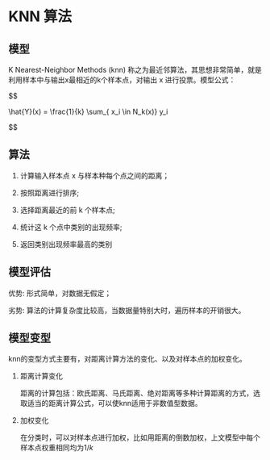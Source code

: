 # KNN 算法


## 模型

K Nearest-Neighbor Methods (knn) 称之为最近邻算法，其思想非常简单，就是利用样本中与输出x最相近的k个样本点，对输出 x 进行投票。模型公式：



$$

\hat{Y}(x) = \frac{1}{k} \sum_{ x_i \in N_k(x)} y_i

$$



## 算法

1. 计算输入样本点 x 与样本种每个点之间的距离；

2. 按照距离进行排序;

3. 选择距离最近的前 k 个样本点;

4. 统计这 k 个点中类别的出现频率;

5. 返回类别出现频率最高的类别



## 模型评估

优势: 形式简单，对数据无假定；

劣势: 算法的计算复杂度比较高，当数据量特别大时，遍历样本的开销很大。



## 模型变型

knn的变型方式主要有，对距离计算方法的变化、以及对样本点的加权变化。

1. 距离计算变化

    距离的计算包括：欧氏距离、马氏距离、绝对距离等多种计算距离的方式，选取适当的距离计算公式，可以使knn适用于非数值型数据。

2. 加权变化

    在分类时，可以对样本点进行加权，比如用距离的倒数加权，上文模型中每个样本点权重相同均为$1/k$